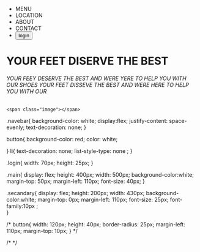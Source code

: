 <!DOCTYPE html>
<html lang="en">
<head>
    <meta charset="UTF-8">
    <meta name="viewport" content="width=>, initial-scale=1.0">
    <title>Document</title>
    <link rel="stylesheet" href="vivek.css">
</head>

<body>
    
    
  <ul class="navebar">
    <li>MENU</li>
    <li>LOCATION</li>
    <li>ABOUT</li>
    <li>CONTACT</li>
    <li> <button class="login">login</button></li>
  </ul>
  
  <span class="main ">
    <h1>YOUR FEET DISERVE THE BEST</h1>
  </Span>
  <span class="secandary">
    <h6>YOUR FEEY DESERVE THE BEST AND WERE YERE TO HELP YOU WITH OUR SHOES YOUR FEET DISSEVE THE BEST AND WERE HERE TO HELP YOU WITH OUR </h6> 
    
  
     
    <span class="image"></span> 

</body>
</html>


.navebar{
  background-color: white;
  display:flex;
  justify-content: space-evenly;
  text-decoration: none;
}


button{
  background-color: red;
  color: white;
  
}
li{
  text-decoration: none;
  list-style-type: none ;
}


.login{
  width: 70px;
  height: 25px;
}


.main{
  display: flex;
  height: 400px;
  width: 500px;
  background-color:white;
  margin-top: 50px;
  margin-left: 110px;
  font-size: 40px;
}

.secandary{
  display: flex;
  height: 200px;
  width: 430px;
  background-color:white;
  margin-top: 0px;
  margin-left: 110px;
  font-size: 25px;
  font-family:10px ;  
}

 

/* button{
  width: 120px;
  height: 40px;
  border-radius: 25px;
  margin-left: 110px;
  margin-top: 10px;
} */

 /*  */
